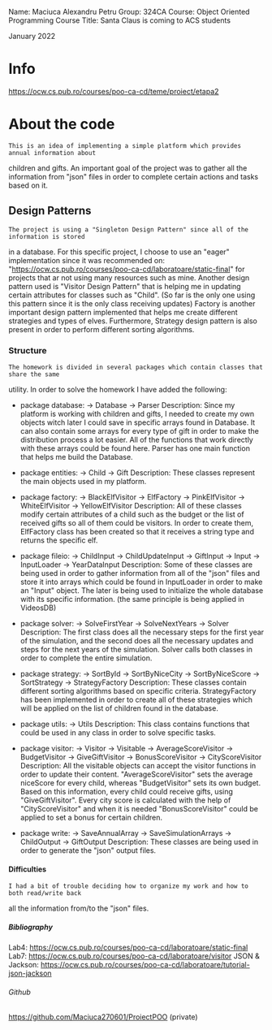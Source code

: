 Name: Maciuca Alexandru Petru
Group: 324CA
Course: Object Oriented Programming Course
Title: Santa Claus is coming to ACS students

January 2022

# Info
https://ocw.cs.pub.ro/courses/poo-ca-cd/teme/proiect/etapa2

# About the code
    This is an idea of implementing a simple platform which provides annual information about
children and gifts.
    An important goal of the project was to gather all the information from "json" files
in order to complete certain actions and tasks based on it.

## Design Patterns
    The project is using a "Singleton Design Pattern" since all of the information is stored
in a database. For this specific project, I choose to use an "eager" implementation since
it was recommended on: "https://ocw.cs.pub.ro/courses/poo-ca-cd/laboratoare/static-final"
for projects that ar not using many resources such as mine.
    Another design pattern used is "Visitor Design Pattern" that is helping me in updating
certain attributes for classes such as "Child". (So far is the only one using this pattern
since it is the only class receiving updates)
    Factory is another important design pattern implemented that helps me create different
strategies and types of elves. Furthermore, Strategy design pattern is also present in order
to perform different sorting algorithms.

### Structure
    The homework is divided in several packages which contain classes that share the same
utility. In order to solve the homework I have added the following:

* package database: -> Database
                    -> Parser
Description: Since my platform is working with children and gifts, I needed to create my own
objects witch later I could save in specific arrays found in Database. It can also contain some
arrays for every type of gift in order to make the distribution process a lot easier.
All of the functions that work directly with these arrays could be found here.
             Parser has one main function that helps me build the Database.

* package entities: -> Child
                    -> Gift
Description: These classes represent the main objects used in my platform.

* package factory: -> BlackElfVisitor
                   -> ElfFactory
                   -> PinkElfVisitor
                   -> WhiteElfVisitor
                   -> YellowElfVisitor
Description: All of these classes modify certain attributes of a child such as the budget or
the list of received gifts so all of them could be visitors. In order to create them, ElfFactory
class has been created so that it receives a string type and returns the specific elf.

* package fileio: -> ChildInput
                  -> ChildUpdateInput
                  -> GiftInput
                  -> Input
                  -> InputLoader
                  -> YearDataInput
Description: Some of these classes are being used in order to gather information from all of the
"json" files and store it into arrays which could be found in InputLoader in order to make an
"Input" object. The later is being used to initialize the whole database with its specific
information. (the same principle is being applied in VideosDB)

* package solver: -> SolveFirstYear
                  -> SolveNextYears
                  -> Solver
Description: The first class does all the necessary steps for the first year of the simulation,
and the second does all the necessary updates and steps for the next years of the simulation.
Solver calls both classes in order to complete the entire simulation.

* package strategy: -> SortById
                    -> SortByNiceCity
                    -> SortByNiceScore
                    -> SortStrategy
                    -> StrategyFactory
Description: These classes contain different sorting algorithms based on specific criteria.
StrategyFactory has been implemented in order to create all of these strategies which will be
applied on the list of children found in the database.

* package utils: -> Utils
Description: This class contains functions that could be used in any class in order to solve
specific tasks.

* package visitor: -> Visitor
                   -> Visitable
                   -> AverageScoreVisitor
                   -> BudgetVisitor
                   -> GiveGiftVisitor
                   -> BonusScoreVisitor
                   -> CityScoreVisitor
Description: All the visitable objects can accept the visitor functions in order
to update their content.
"AverageScoreVisitor" sets the average niceScore for every child, whereas "BudgetVisitor"
sets its own budget. Based on this information, every child could receive gifts, using
"GiveGiftVisitor". Every city score is calculated with the help of "CityScoreVisitor" and
when it is needed "BonusScoreVisitor" could be applied to set a bonus for certain children.

* package write: -> SaveAnnualArray
                 -> SaveSimulationArrays
                 -> ChildOutput
                 -> GiftOutput
Description: These classes are being used in order to generate the "json" output files.

#### Difficulties
    I had a bit of trouble deciding how to organize my work and how to both read/write back
all the information from/to the "json" files.

##### Bibliography
Lab4: https://ocw.cs.pub.ro/courses/poo-ca-cd/laboratoare/static-final
Lab7: https://ocw.cs.pub.ro/courses/poo-ca-cd/laboratoare/visitor
JSON & Jackson: https://ocw.cs.pub.ro/courses/poo-ca-cd/laboratoare/tutorial-json-jackson

###### Github
https://github.com/Maciuca270601/ProiectPOO (private)
